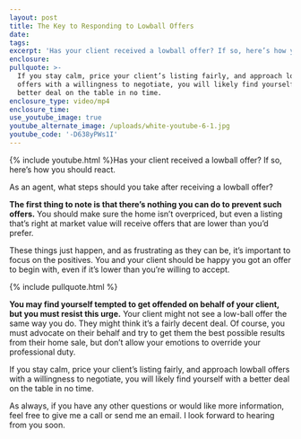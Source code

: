 ```yaml
---
layout: post
title: The Key to Responding to Lowball Offers
date:
tags:
excerpt: 'Has your client received a lowball offer? If so, here’s how you should react.'
enclosure:
pullquote: >-
  If you stay calm, price your client’s listing fairly, and approach lowball
  offers with a willingness to negotiate, you will likely find yourself with a
  better deal on the table in no time.
enclosure_type: video/mp4
enclosure_time:
use_youtube_image: true
youtube_alternate_image: /uploads/white-youtube-6-1.jpg
youtube_code: '-D638yPWs1I'
---
```


{% include youtube.html %}Has your client received a lowball offer? If so, here’s how you should react.&nbsp;

As an agent, what steps should you take after receiving a lowball offer?&nbsp;

**The first thing to note is that there’s nothing you can do to prevent such offers.** You should make sure the home isn’t overpriced, but even a listing that’s right at market value will receive offers that are lower than you’d prefer.&nbsp;

These things just happen, and as frustrating as they can be, it’s important to focus on the positives. You and your client should be happy you got an offer to begin with, even if it’s lower than you’re willing to accept.

{% include pullquote.html %}

**You may find yourself tempted to get offended on behalf of your client, but you must resist this urge.** Your client might not see a low-ball offer the same way you do. They might think it’s a fairly decent deal. Of course, you must advocate on their behalf and try to get them the best possible results from their home sale, but don’t allow your emotions to override your professional duty.&nbsp;

If you stay calm, price your client’s listing fairly, and approach lowball offers with a willingness to negotiate, you will likely find yourself with a better deal on the table in no time.&nbsp;

As always, if you have any other questions or would like more information, feel free to give me a call or send me an email. I look forward to hearing from you soon.